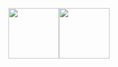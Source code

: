 <img src="./carps-logo.png" style="height:100px;"/><img src="./ADSA-Logo-Primary-FullColor.png" style="height:100px;"/> 
